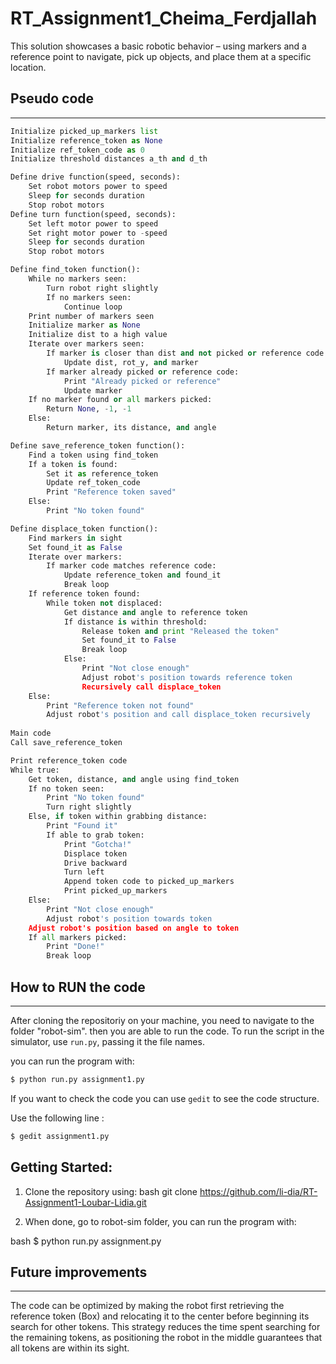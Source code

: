 # RT_Assignment1_Cheima_Ferdjallah
This solution showcases a basic robotic behavior – using markers and a reference point to navigate, pick up objects, and place them at a specific location.
## Pseudo code
----------------------
```python
Initialize picked_up_markers list
Initialize reference_token as None
Initialize ref_token_code as 0
Initialize threshold distances a_th and d_th

Define drive function(speed, seconds):
    Set robot motors power to speed
    Sleep for seconds duration
    Stop robot motors
Define turn function(speed, seconds):
    Set left motor power to speed
    Set right motor power to -speed
    Sleep for seconds duration
    Stop robot motors

Define find_token function():
    While no markers seen:
        Turn robot right slightly
        If no markers seen:
            Continue loop
    Print number of markers seen
    Initialize marker as None
    Initialize dist to a high value
    Iterate over markers seen:
        If marker is closer than dist and not picked or reference code:
            Update dist, rot_y, and marker
        If marker already picked or reference code:
            Print "Already picked or reference"
            Update marker
    If no marker found or all markers picked:
        Return None, -1, -1
    Else:
        Return marker, its distance, and angle

Define save_reference_token function():
    Find a token using find_token
    If a token is found:
        Set it as reference_token
        Update ref_token_code
        Print "Reference token saved"
    Else:
        Print "No token found"

Define displace_token function():
    Find markers in sight
    Set found_it as False
    Iterate over markers:
        If marker code matches reference code:
            Update reference_token and found_it
            Break loop
    If reference token found:
        While token not displaced:
            Get distance and angle to reference token
            If distance is within threshold:
                Release token and print "Released the token"
                Set found_it to False
                Break loop
            Else:
                Print "Not close enough"
                Adjust robot's position towards reference token
                Recursively call displace_token
    Else:
        Print "Reference token not found"
        Adjust robot's position and call displace_token recursively
        
Main code
Call save_reference_token

Print reference_token code
While true:
    Get token, distance, and angle using find_token
    If no token seen:
        Print "No token found"
        Turn right slightly
    Else, if token within grabbing distance:
        Print "Found it"
        If able to grab token:
            Print "Gotcha!"
            Displace token
            Drive backward
            Turn left
            Append token code to picked_up_markers
            Print picked_up_markers
    Else:
        Print "Not close enough"
        Adjust robot's position towards token
    Adjust robot's position based on angle to token
    If all markers picked:
        Print "Done!"
        Break loop
```
## How to RUN the code
-----------------------------

After cloning the repositoriy on your machine, you need to navigate to the folder "robot-sim". then you are able to run the code.
To run the script in the simulator, use `run.py`, passing it the file names. 

you can run the program with:

```bash
$ python run.py assignment1.py
```

If you want to check the code you can use `gedit` to see the code structure.

Use the following line :

```bash
$ gedit assignment1.py
```
## Getting Started:

1. Clone the repository using:
bash
git clone https://github.com/li-dia/RT-Assignment1-Loubar-Lidia.git

2. When done, go to robot-sim folder, you can run the program with:

bash
$ python run.py assignment.py

## Future improvements
-----------------------------

The code can be optimized by making the robot first retrieving the reference token (Box) and relocating it to the center before beginning its search for other tokens. This strategy reduces the time spent searching for the remaining tokens, as positioning the robot in the middle guarantees that all tokens are within its sight.

